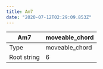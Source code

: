 ```yaml
---
title: Am7
date: "2020-07-12T02:29:09.853Z"
---
```


|Am7|moveable_chord|
|---|---|
|Type|moveable_chord|
|Root string|6|

